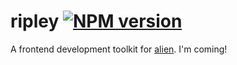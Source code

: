 # ripley [![NPM version](https://img.shields.io/npm/v/ripley.svg?style=flat)](https://npmjs.org/package/ripley)


A frontend development toolkit for [alien](http://github.com/cloudcome/alien/).
I'm coming!


